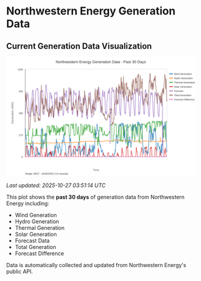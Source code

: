 # Northwestern Energy Generation Data

## Current Generation Data Visualization

![Northwestern Energy Generation Data](images/nwe_generation_plot.svg)

*Last updated: 2025-10-27 03:51:14 UTC*

This plot shows the **past 30 days** of generation data from Northwestern Energy including:
- Wind Generation
- Hydro Generation  
- Thermal Generation
- Solar Generation
- Forecast Data
- Total Generation
- Forecast Difference

Data is automatically collected and updated from Northwestern Energy's public API.

